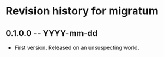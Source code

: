 # Revision history for migratum

## 0.1.0.0 -- YYYY-mm-dd

* First version. Released on an unsuspecting world.
